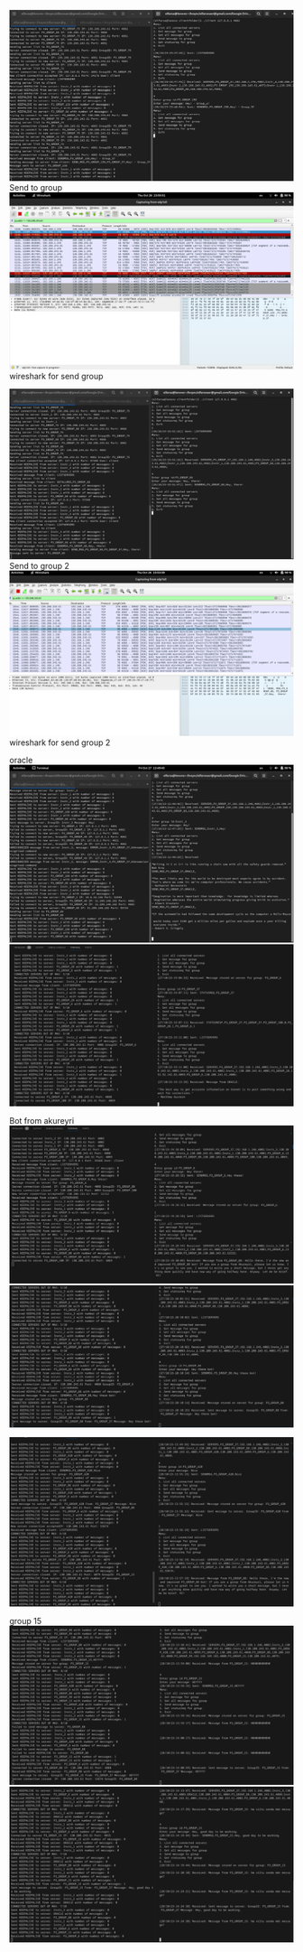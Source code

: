 ![Alt text](image.png) Send to group
![Alt text](image-3.png) wireshark for send group

![Alt text](image-1.png) Send to group 2
![Alt text](image-2.png) wireshark for send group 2


oracle
![Alt text](image-4.png)
![Alt text](image-5.png)



Bot from akureyri
![Alt text](image-6.png)
![Alt text](image-7.png)

![Alt text](image-8.png)

group 15
![Alt text](image-9.png)
![Alt text](image-10.png)
